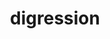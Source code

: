 ---
layout: posts_by_category
categories: digression
title: digression
permalink: /category/digression
---